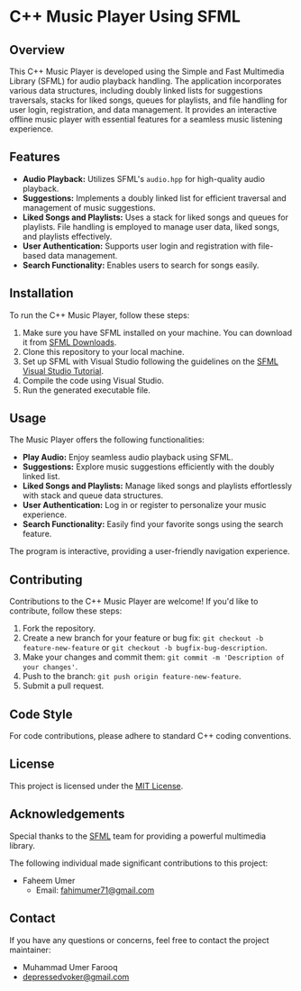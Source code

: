 # C++ Music Player Using SFML

## Overview

This C++ Music Player is developed using the Simple and Fast Multimedia Library (SFML) for audio playback handling. The application incorporates various data structures, including doubly linked lists for suggestions traversals, stacks for liked songs, queues for playlists, and file handling for user login, registration, and data management. It provides an interactive offline music player with essential features for a seamless music listening experience.

## Features

- **Audio Playback:** Utilizes SFML's `audio.hpp` for high-quality audio playback.
- **Suggestions:** Implements a doubly linked list for efficient traversal and management of music suggestions.
- **Liked Songs and Playlists:** Uses a stack for liked songs and queues for playlists. File handling is employed to manage user data, liked songs, and playlists effectively.
- **User Authentication:** Supports user login and registration with file-based data management.
- **Search Functionality:** Enables users to search for songs easily.

## Installation

To run the C++ Music Player, follow these steps:

1. Make sure you have SFML installed on your machine. You can download it from [SFML Downloads](https://www.sfml-dev.org/download.php).
2. Clone this repository to your local machine.
3. Set up SFML with Visual Studio following the guidelines on the [SFML Visual Studio Tutorial](https://www.sfml-dev.org/tutorials/2.5/start-vc.php).
4. Compile the code using Visual Studio.
5. Run the generated executable file.

## Usage

The Music Player offers the following functionalities:

- **Play Audio:** Enjoy seamless audio playback using SFML.
- **Suggestions:** Explore music suggestions efficiently with the doubly linked list.
- **Liked Songs and Playlists:** Manage liked songs and playlists effortlessly with stack and queue data structures.
- **User Authentication:** Log in or register to personalize your music experience.
- **Search Functionality:** Easily find your favorite songs using the search feature.

The program is interactive, providing a user-friendly navigation experience.

## Contributing

Contributions to the C++ Music Player are welcome! If you'd like to contribute, follow these steps:

1. Fork the repository.
2. Create a new branch for your feature or bug fix: `git checkout -b feature-new-feature` or `git checkout -b bugfix-bug-description`.
3. Make your changes and commit them: `git commit -m 'Description of your changes'`.
4. Push to the branch: `git push origin feature-new-feature`.
5. Submit a pull request.

## Code Style

For code contributions, please adhere to standard C++ coding conventions.

## License

This project is licensed under the [MIT License](LICENSE).

## Acknowledgements

Special thanks to the [SFML](https://www.sfml-dev.org/) team for providing a powerful multimedia library.

The following individual made significant contributions to this project:
- Faheem Umer
  - Email: fahimumer71@gmail.com

## Contact

If you have any questions or concerns, feel free to contact the project maintainer:

- Muhammad Umer Farooq
- depressedvoker@gmail.com
